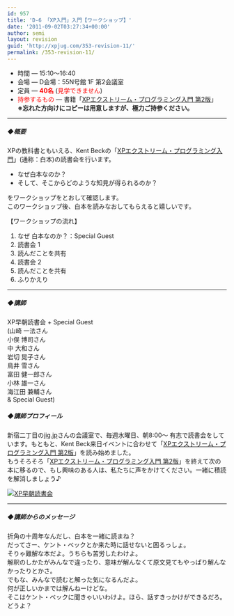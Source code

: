 ```yaml
---
id: 957
title: 'D-6 「XP入門」入門【ワークショップ】'
date: '2011-09-02T03:27:34+00:00'
author: semi
layout: revision
guid: 'http://xpjug.com/353-revision-11/'
permalink: /353-revision-11/
---
```


- 時間 — 15:10～16:40
- 会場 — D会場：55N号館 1F 第2会議室
- 定員 — **<font color="red">40名</font>** (<font color="red">見学できません</font>)
- <font color="red">持参するもの</font> — 書籍「[XPエクストリーム・プログラミング入門 第2版](http://www.amazon.co.jp/dp/4894716852/)」  
    **※忘れた方向けにコピーは用意しますが、極力ご持参ください。**

---

##### ◆概要

XPの教科書ともいえる、Kent Beckの「[XPエクストリーム・プログラミング入門](http://www.amazon.co.jp/dp/4894716852/)」(通称：白本)の読書会を行います。

- なぜ白本なのか？
- そして、そこからどのような知見が得られるのか？

をワークショップをとおして確認します。  
このワークショップ後、白本を読みなおしてもらえると嬉しいです。

【ワークショップの流れ】

1. なぜ 白本なのか？：Special Guest
2. 読書会 1
3. 読んだことを共有
4. 読書会 2
5. 読んだことを共有
6. ふりかえり

---

##### ◆講師

XP早朝読書会 + Special Guest  
(山崎 一法さん  
小俣 博司さん  
中 大和さん  
岩切 晃子さん  
鳥井 雪さん  
富田 健一郎さん  
小林 雄一さん  
海江田 兼輔さん  
&amp; Special Guest)

##### ◆講師プロフィール

新宿二丁目の[jig.jp](http://jig.jp/index.html)さんの会議室で、毎週水曜日、朝8:00～ 有志で読書会をしています。もともと、Kent Beck来日イベントに合わせて「[XPエクストリーム・プログラミング入門 第2版](http://www.amazon.co.jp/dp/4894716852/)」を読み始めました。  
もうそろそろ「[XPエクストリーム・プログラミング入門 第2版](http://www.amazon.co.jp/dp/4894716852/)」を終えて次の本に移るので、もし興味のある人は、私たちに声をかけてください。一緒に積読を解消しましょう♪

[![](http://xpjug.com/wp-content/uploads/2011/08/947d3504e32f908dea3131f346cc468d-150x150.jpg "XP早朝読書会")](http://xpjug.com/wp-content/uploads/2011/08/947d3504e32f908dea3131f346cc468d.jpg)

---

##### ◆講師からのメッセージ

折角の十周年なんだし、白本を一緒に読まね？  
だってさー、ケント・ベックとか来た時に話せないと困るっしょ。  
そりゃ難解な本だよ。うちらも苦労したわけよ。  
解釈のしかたがみんなで違ったり、意味が解んなくて原文見てもやっぱり解んなかったりとかさ。  
でもな、みんなで読むと解った気になるんだよ。  
何が正しいかまでは解んねーけどな。  
そこはケント・ベックに聞きゃいいわけよ。ほら、話すきっかけができるだろ。  
どうよ？